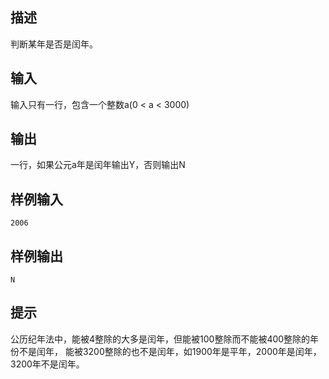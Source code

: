 ## 描述


判断某年是否是闰年。

## 输入


输入只有一行，包含一个整数a(0 < a < 3000)

## 输出


一行，如果公元a年是闰年输出Y，否则输出N

## 样例输入


```
2006
```


## 样例输出


```
N
```


## 提示


公历纪年法中，能被4整除的大多是闰年，但能被100整除而不能被400整除的年份不是闰年， 能被3200整除的也不是闰年，如1900年是平年，2000年是闰年，3200年不是闰年。

